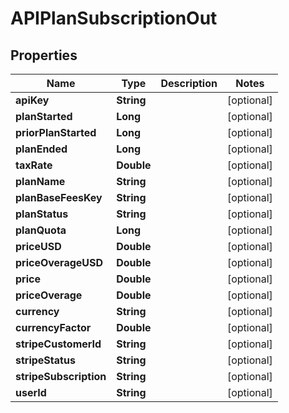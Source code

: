 
# APIPlanSubscriptionOut

## Properties
Name | Type | Description | Notes
------------ | ------------- | ------------- | -------------
**apiKey** | **String** |  |  [optional]
**planStarted** | **Long** |  |  [optional]
**priorPlanStarted** | **Long** |  |  [optional]
**planEnded** | **Long** |  |  [optional]
**taxRate** | **Double** |  |  [optional]
**planName** | **String** |  |  [optional]
**planBaseFeesKey** | **String** |  |  [optional]
**planStatus** | **String** |  |  [optional]
**planQuota** | **Long** |  |  [optional]
**priceUSD** | **Double** |  |  [optional]
**priceOverageUSD** | **Double** |  |  [optional]
**price** | **Double** |  |  [optional]
**priceOverage** | **Double** |  |  [optional]
**currency** | **String** |  |  [optional]
**currencyFactor** | **Double** |  |  [optional]
**stripeCustomerId** | **String** |  |  [optional]
**stripeStatus** | **String** |  |  [optional]
**stripeSubscription** | **String** |  |  [optional]
**userId** | **String** |  |  [optional]



